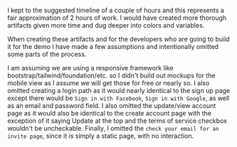 I kept to the suggested timeline of a couple of hours and this represents a fair approximation of 2 hours of work. I would have created more thorough artifacts given more time and dug deeper into colors and variables. 

When creating these artifacts and for the developers who are going to build it for the demo I have made a few assumptions and intentionally omitted some parts of the process.

I am assuming we are using a responsive framework like bootstrap/tailwind/foundation/etc. so I didn't build out mockups for the mobile view as I assume we will get those for free or nearly so. I also omitted creating a login path as it would nearly identical to the sign up page except there would be `Sign in with Facebook`, `Sign in with Google`, as well as an email and password field. I also omitted the update/view account page as it would also be identical to the create account page with the exception of it saying Update at the top and the terms of service checkbox wouldn't be uncheckable. Finally, I omitted the `check your email for an invite page`, since it is simply a static page, with no interaction. 
